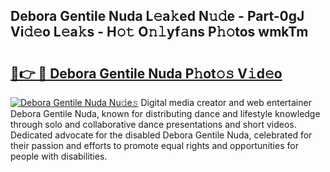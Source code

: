 ## Debora Gentile Nuda L𝚎a𝚔ed N𝚞𝚍e - Part-0gJ Vi𝚍𝚎o L𝚎a𝚔s - H𝚘𝚝 O𝚗𝚕yf𝚊ns P𝚑𝚘tos wmkTm

# <h2><a href="http://kfdk1d.oniu.top/?m=Debora+Gentile+Nuda">🔗👉 🔴 Debora Gentile Nuda P𝚑ot𝚘𝚜 V𝚒d𝚎o</a></h2>

[![Debora Gentile Nuda Nu𝚍e𝚜](https://i.imgur.com/0qMVB7G.gif)](http://kfdk1d.oniu.top/?m=Debora+Gentile+Nuda)
Digital media creator and web entertainer Debora Gentile Nuda, known for distributing dance and lifestyle knowledge through solo and collaborative dance presentations and short videos. Dedicated advocate for the disabled Debora Gentile Nuda, celebrated for their passion and efforts to promote equal rights and opportunities for people with disabilities.  
